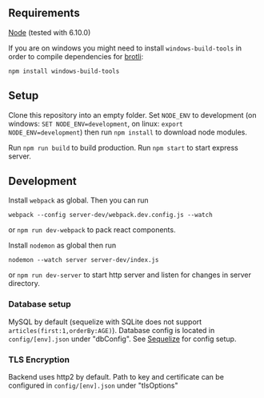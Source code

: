 ## Requirements
[Node](https://nodejs.org/en/) (tested with 6.10.0)

If you are on windows you might need to install ``windows-build-tools`` in order to compile dependencies for [brotli](https://www.npmjs.com/package/brotli-webpack-plugin):
```
npm install windows-build-tools
```

## Setup
Clone this repository into an empty folder. Set ``NODE_ENV`` to development (on windows: ``SET NODE_ENV=development``, on linux: ``export NODE_ENV=development``) then run ``npm install`` to download node modules. 

Run ``npm run build`` to build production. Run ``npm start`` to start express server.

## Development
Install ``webpack`` as global. Then you can run 
```
webpack --config server-dev/webpack.dev.config.js --watch
``` 
or ``npm run dev-webpack`` to pack react components. 

Install ``nodemon`` as global then run
```
nodemon --watch server server-dev/index.js
```
or ``npm run dev-server`` to start http server and listen for changes in server directory.

### Database setup
MySQL by default (sequelize with SQLite does not support ``articles(first:1,orderBy:AGE)``). Database config is located in ``config/[env].json`` under "dbConfig". See [Sequelize](http://docs.sequelizejs.com/en/v3/) for config setup.

### TLS Encryption
Backend uses http2 by default. Path to key and certificate can be configured in ``config/[env].json`` under "tlsOptions"
